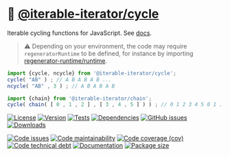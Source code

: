 :juggling_person: [@iterable-iterator/cycle](https://iterable-iterator.github.io/cycle)
==

Iterable cycling functions for JavaScript.
See [docs](https://iterable-iterator.github.io/cycle/index.html).

> :warning: Depending on your environment, the code may require
> `regeneratorRuntime` to be defined, for instance by importing
> [regenerator-runtime/runtime](https://www.npmjs.com/package/regenerator-runtime).

```js
import {cycle, ncycle} from '@iterable-iterator/cycle';
cycle( "AB" ) ; // A B A B A B ...
ncycle( "AB" , 3 ) ; // A B A B A B

import {chain} from '@iterable-iterator/chain';
cycle( chain( [ 0 , 1 , 2 ] , [ 3 , 4 , 5 ] ) ) ; // 0 1 2 3 4 5 0 1 ...
```

[![License](https://img.shields.io/github/license/iterable-iterator/cycle.svg)](https://raw.githubusercontent.com/iterable-iterator/cycle/main/LICENSE)
[![Version](https://img.shields.io/npm/v/@iterable-iterator/cycle.svg)](https://www.npmjs.org/package/@iterable-iterator/cycle)
[![Tests](https://img.shields.io/github/actions/workflow/status/iterable-iterator/cycle/ci:test.yml?branch=main&event=push&label=tests)](https://github.com/iterable-iterator/cycle/actions/workflows/ci:test.yml?query=branch:main)
[![Dependencies](https://img.shields.io/librariesio/github/iterable-iterator/cycle.svg)](https://github.com/iterable-iterator/cycle/network/dependencies)
[![GitHub issues](https://img.shields.io/github/issues/iterable-iterator/cycle.svg)](https://github.com/iterable-iterator/cycle/issues)
[![Downloads](https://img.shields.io/npm/dm/@iterable-iterator/cycle.svg)](https://www.npmjs.org/package/@iterable-iterator/cycle)

[![Code issues](https://img.shields.io/codeclimate/issues/iterable-iterator/cycle.svg)](https://codeclimate.com/github/iterable-iterator/cycle/issues)
[![Code maintainability](https://img.shields.io/codeclimate/maintainability/iterable-iterator/cycle.svg)](https://codeclimate.com/github/iterable-iterator/cycle/trends/churn)
[![Code coverage (cov)](https://img.shields.io/codecov/c/gh/iterable-iterator/cycle/main.svg)](https://codecov.io/gh/iterable-iterator/cycle)
[![Code technical debt](https://img.shields.io/codeclimate/tech-debt/iterable-iterator/cycle.svg)](https://codeclimate.com/github/iterable-iterator/cycle/trends/technical_debt)
[![Documentation](https://iterable-iterator.github.io/cycle/badge.svg)](https://iterable-iterator.github.io/cycle/source.html)
[![Package size](https://img.shields.io/bundlephobia/minzip/@iterable-iterator/cycle)](https://bundlephobia.com/result?p=@iterable-iterator/cycle)

